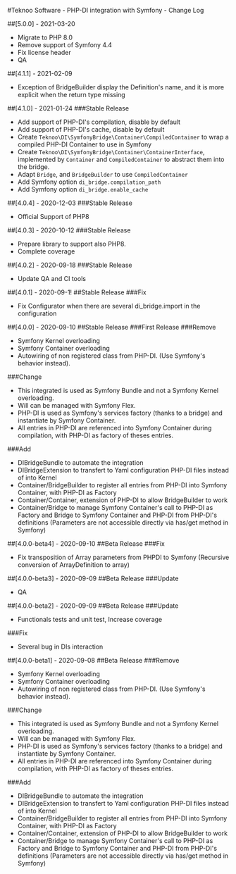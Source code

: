 #Teknoo Software - PHP-DI integration with Symfony - Change Log

##[5.0.0] - 2021-03-20
- Migrate to PHP 8.0
- Remove support of Symfony 4.4
- Fix license header
- QA

##[4.1.1] - 2021-02-09
- Exception of BridgeBuilder display the Definition's name, and it is more explicit when the return type missing

##[4.1.0] - 2021-01-24
###Stable Release
- Add support of PHP-DI's compilation, disable by default
- Add support of PHP-DI's cache, disable by default
- Create `Teknoo\DI\SymfonyBridge\Container\CompiledContainer` to wrap a compiled PHP-DI Container to use in Symfony
- Create `Teknoo\DI\SymfonyBridge\Container\ContainerInterface`, implemented by `Container` and `CompiledContainer` to 
  abstract them into the bridge.
- Adapt `Bridge`, and `BridgeBuilder` to use `CompiledContainer`
- Add Symfony option `di_bridge.compilation_path`
- Add Symfony option `di_bridge.enable_cache`

##[4.0.4] - 2020-12-03
###Stable Release
- Official Support of PHP8

##[4.0.3] - 2020-10-12
###Stable Release
- Prepare library to support also PHP8.
- Complete coverage

##[4.0.2] - 2020-09-18
###Stable Release
- Update QA and CI tools

##[4.0.1] - 2020-09-1!
##Stable Release
###Fix
- Fix Configurator when there are several di_bridge.import in the configuration 

##[4.0.0] - 2020-09-10
##Stable Release
###First Release
###Remove
- Symfony Kernel overloading
- Symfony Container overloading
- Autowiring of non registered class from PHP-DI. (Use Symfony's behavior instead).

###Change
- This integrated is used as Symfony Bundle and not a Symfony Kernel overloading.
- Will can be managed with Symfony Flex.
- PHP-DI is used as Symfony's services factory (thanks to a bridge) 
  and instantiate by Symfony Container.
- All entries in PHP-DI are referenced into Symfony Container during compilation, 
  with PHP-DI as factory of theses entries.
  
###Add
- DIBridgeBundle to automate the integration
- DIBridgeExtension to transfert to Yaml configuration PHP-DI files instead 
  of into Kernel
- Container/BridgeBuilder to register all entries from PHP-DI into Symfony 
  Container, with PHP-DI as Factory
- Container/Container, extension of PHP-DI to allow BridgeBuilder to work
- Container/Bridge to manage Symfony Container's call to PHP-DI as Factory
  and Bridge to Symfony Container and PHP-DI from PHP-DI's definitions 
  (Parameters are not accessible directly via has/get method in Symfony)

##[4.0.0-beta4] - 2020-09-10
##Beta Release
###Fix
- Fix transposition of Array parameters from PHPDI to Symfony (Recursive conversion of ArrayDefinition to array)

##[4.0.0-beta3] - 2020-09-09
##Beta Release
###Update
- QA
 
##[4.0.0-beta2] - 2020-09-09
##Beta Release
###Update
- Functionals tests and unit test, Increase coverage

###Fix
- Several bug in DIs interaction 

##[4.0.0-beta1] - 2020-09-08
##Beta Release
###Remove
- Symfony Kernel overloading
- Symfony Container overloading
- Autowiring of non registered class from PHP-DI. (Use Symfony's behavior instead).

###Change
- This integrated is used as Symfony Bundle and not a Symfony Kernel overloading.
- Will can be managed with Symfony Flex.
- PHP-DI is used as Symfony's services factory (thanks to a bridge) 
  and instantiate by Symfony Container.
- All entries in PHP-DI are referenced into Symfony Container during compilation, 
  with PHP-DI as factory of theses entries.
  
###Add
- DIBridgeBundle to automate the integration
- DIBridgeExtension to transfert to Yaml configuration PHP-DI files instead 
  of into Kernel
- Container/BridgeBuilder to register all entries from PHP-DI into Symfony 
  Container, with PHP-DI as Factory
- Container/Container, extension of PHP-DI to allow BridgeBuilder to work
- Container/Bridge to manage Symfony Container's call to PHP-DI as Factory
  and Bridge to Symfony Container and PHP-DI from PHP-DI's definitions 
  (Parameters are not accessible directly via has/get method in Symfony)

